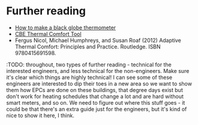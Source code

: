 # Further reading

- [How to make a black globe thermometer](https://www.weather-above.com/blackball%20sensor.html)
- [CBE Thermal Comfort Tool](https://cbe-berkeley.gitbook.io/thermal-comfort-tool/)
-  Fergus Nicol, Michael Humphreys, and Susan Roaf (2012) Adaptive Thermal Comfort: Principles and Practice.  Routledge.  ISBN 9780415691598.

:TODO: throughout, two types of further reading - technical for the interested engineers, and less technical for the non-engineers.  Make sure it's clear which things are highly technical!  I can see some of these engineers are interested to dip their toes in a new area so we want to show them how EPCs are done on these buildings, that degree days exist but don't work for heating schedules that change a lot and are hard without smart meters, and so on.  We need to figure out where this stuff goes - it could be that there's an extra guide just for the engineers, but it's kind of nice to show it here, I think.
